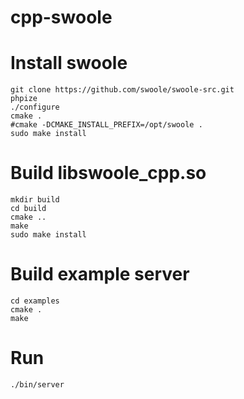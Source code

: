 # cpp-swoole


Install swoole
====
```shell
git clone https://github.com/swoole/swoole-src.git
phpize
./configure
cmake .
#cmake -DCMAKE_INSTALL_PREFIX=/opt/swoole .
sudo make install
```

Build libswoole_cpp.so
====
```shell
mkdir build
cd build
cmake ..
make
sudo make install
```

Build example server
====
```shell
cd examples
cmake .
make
```

Run
===
```shell
./bin/server
```
